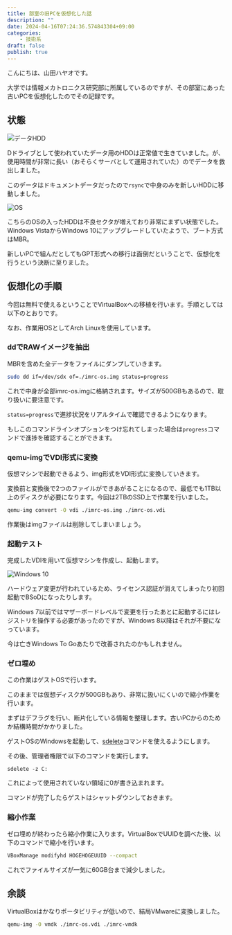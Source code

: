 ```yaml
---
title: 部室の旧PCを仮想化した話
description: ""
date: 2024-04-16T07:24:36.574843304+09:00
categories:
    - 技術系
draft: false
publish: true
---
```



こんにちは、山田ハヤオです。

大学では情報メカトロニクス研究部に所属しているのですが、その部室にあった古いPCを仮想化したのでその記録です。

## 状態

![データHDD](./1.png)

Dドライブとして使われていたデータ用のHDDは正常値で生きていました。が、使用時間が非常に長い（おそらくサーバとして運用されていた）のでデータを救出しました。

このデータはドキュメントデータだったので`rsync`で中身のみを新しいHDDに移動しました。

![OS](./2.png)

こちらのOSの入ったHDDは不良セクタが増えており非常にまずい状態でした。Windows VistaからWindows 10にアップグレードしていたようで、ブート方式はMBR。

新しいPCで組んだとしてもGPT形式への移行は面倒だということで、仮想化を行うという決断に至りました。

## 仮想化の手順

今回は無料で使えるということでVirtualBoxへの移植を行います。手順としては以下のとおりです。

なお、作業用OSとしてArch Linuxを使用しています。

### ddでRAWイメージを抽出

MBRを含めた全データをファイルにダンプしていきます。

```sh
sudo dd if=/dev/sdx of=./imrc-os.img status=progress
```

これで中身が全部imrc-os.imgに格納されます。サイズが500GBもあるので、取り扱いに要注意です。

`status=progress`で進捗状況をリアルタイムで確認できるようになります。

もしこのコマンドラインオプションをつけ忘れてしまった場合は`progress`コマンドで進捗を確認することができます。

### qemu-imgでVDI形式に変換

仮想マシンで起動できるよう、img形式をVDI形式に変換していきます。

変換前と変換後で2つのファイルができあがることになるので、最低でも1TB以上のディスクが必要になります。今回は2TBのSSD上で作業を行いました。

```bash
qemu-img convert -O vdi ./imrc-os.img ./imrc-os.vdi
```

作業後はimgファイルは削除してしまいましょう。

### 起動テスト

完成したVDIを用いて仮想マシンを作成し、起動します。

![Windows 10](./3.png)

ハードウェア変更が行われているため、ライセンス認証が消えてしまったり初回起動でBSoDになったりします。

Windows 7以前ではマザーボードレベルで変更を行ったあとに起動するにはレジストリを操作する必要があったのですが、Windows 8以降はそれが不要になっています。

今は亡きWindows To Goあたりで改善されたのかもしれません。

### ゼロ埋め

この作業はゲストOSで行います。

このままでは仮想ディスクが500GBもあり、非常に扱いにくいので縮小作業を行います。

まずはデフラグを行い、断片化している情報を整理します。古いPCからのためか結構時間がかかりました。

ゲストOSのWindowsを起動して、[sdelete](https://learn.microsoft.com/ja-jp/sysinternals/downloads/sdelete)コマンドを使えるようにします。

その後、管理者権限で以下のコマンドを実行します。

```
sdelete -z C:
```

これによって使用されていない領域に0が書き込まれます。

コマンドが完了したらゲストはシャットダウンしておきます。

### 縮小作業

ゼロ埋めが終わったら縮小作業に入ります。VirtualBoxでUUIDを調べた後、以下のコマンドで縮小を行います。

```bash
VBoxManage modifyhd HOGEHOGEUUID --compact
```

これでファイルサイズが一気に60GB台まで減少しました。

## 余談

VirtualBoxはかなりポータビリティが低いので、結局VMwareに変換しました。

```bash
qemu-img -O vmdk ./imrc-os.vdi ./imrc-vmdk
```
